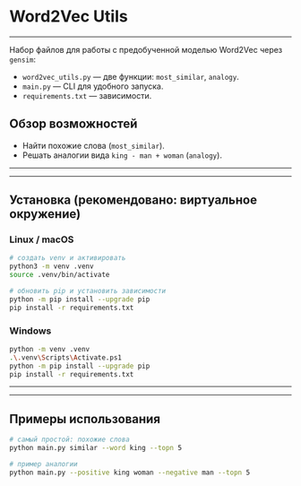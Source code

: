 # Word2Vec Utils

---

Набор файлов для работы с предобученной моделью Word2Vec через `gensim`:
- `word2vec_utils.py` — две функции: `most_similar`, `analogy`.
- `main.py` — CLI для удобного запуска.
- `requirements.txt` — зависимости.

## Обзор возможностей
- Найти похожие слова (`most_similar`).
- Решать аналогии вида `king - man + woman` (`analogy`).

---

---

## Установка (рекомендовано: виртуальное окружение)

### Linux / macOS
```bash
# создать venv и активировать
python3 -m venv .venv
source .venv/bin/activate

# обновить pip и установить зависимости
python -m pip install --upgrade pip
pip install -r requirements.txt
```
### Windows

```bash
python -m venv .venv
.\.venv\Scripts\Activate.ps1
python -m pip install --upgrade pip
pip install -r requirements.txt
```

---

---

## Примеры использования

```bash
# самый простой: похожие слова
python main.py similar --word king --topn 5
```

```bash
# пример аналогии
python main.py --positive king woman --negative man --topn 5
```




